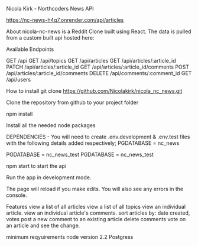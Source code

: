 Nicola Kirk - Northcoders News API

https://nc-news-h4q7.onrender.com/api/articles

About
nicola-nc-news is a Reddit Clone built using React. The data is pulled from a custom built api hosted here:



Available Endpoints

GET /api
GET /api/topics
GET /api/articles
GET /api/articles/:article_id
PATCH /api/articles/:article_id
GET /api/articles/:article_id/comments
POST /api/articles/:article_id/comments
DELETE /api/comments/:comment_id
GET /api/users


How to install
git clone https://github.com/Nicolakirk/nicola_nc_news.git

Clone the repository from github to your project folder

npm install

Install all the needed node packages

DEPENDENCIES -
You will need to create  .env.development & .env.test files
with the following details added respectively;
PGDATABASE = nc_news

PGDATABASE = nc_news_test
PGDATABASE = nc_news_test

npm start to start the api

Run the app in development mode.


The page will reload if you make edits.
You will also see any errors in the console.

Features
view a list of all articles
view a list of all topics
view an individual article.
view an individual article's comments.
sort articles by: date created, votes
post a new comment to an existing article
delete comments 
vote on an article and see the change.

minimum reqyuirements
node version 2.2
Postgress 